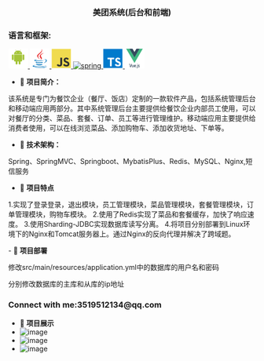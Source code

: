 <h3 align="center">美团系统(后台和前端)</h3>
<h3 align="left">语言和框架:</h3>

<p align="left"> 
<a href="https://developer.android.com" target="_blank" rel="noreferrer"> <img src="https://raw.githubusercontent.com/devicons/devicon/master/icons/android/android-original-wordmark.svg" alt="android" width="40" height="40"/> </a>
<a href="https://www.java.com" target="_blank" rel="noreferrer"> <img src="https://raw.githubusercontent.com/devicons/devicon/master/icons/java/java-original.svg" alt="java" width="40" height="40"/> </a>
<a href="https://developer.mozilla.org/en-US/docs/Web/JavaScript" target="_blank" rel="noreferrer"> <img src="https://raw.githubusercontent.com/devicons/devicon/master/icons/javascript/javascript-original.svg" alt="javascript" width="40" height="40"/> </a> 
<a href="https://spring.io/" target="_blank" rel="noreferrer"> <img src="https://www.vectorlogo.zone/logos/springio/springio-icon.svg" alt="spring" width="40" height="40"/> </a>
<a href="https://www.typescriptlang.org/" target="_blank" rel="noreferrer"> <img src="https://raw.githubusercontent.com/devicons/devicon/master/icons/typescript/typescript-original.svg" alt="typescript" width="40" height="40"/> </a>
<a href="https://vuejs.org/" target="_blank" rel="noreferrer"> <img src="https://raw.githubusercontent.com/devicons/devicon/master/icons/vuejs/vuejs-original-wordmark.svg" alt="vuejs" width="40" height="40"/> </a> 
</p>


- 🔭  **项目简介：**
<p>该系统是专门为餐饮企业（餐厅、饭店）定制的一款软件产品，包括系统管理后台和移动端应用两部分。其中系统管理后台主要提供给餐饮企业内部员工使用，可以对餐厅的分类、菜品、套餐、订单、员工等进行管理维护。移动端应用主要提供给消费者使用，可以在线浏览菜品、添加购物车、添加收货地址、下单等。</p>

- 🌱  **技术架构：**
<p>
Spring、SpringMVC、Springboot、MybatisPlus、Redis、MySQL、Nginx,短信服务
</p>

- 🤝  **项目特点**
<p>
1.实现了登录登录，退出模块，员工管理模块，菜品管理模块，套餐管理模块，订单管理模块，购物车模块。
2.使用了Redis实现了菜品和套餐缓存，加快了响应速度。
3.使用Sharding-JDBC实现数据库读写分离。
4.将项目分别部署到Linux环境下的Nginx和Tomcat服务器上。通过Nginx的反向代理并解决了跨域题。

</p>
- 💬  <b>项目部署</b>
<p>
修改src/main/resources/application.yml中的数据库的用户名和密码
</p>
<p>
分别修改数据库的主库和从库的ip地址
</p>
<h3 align="left">Connect with me:3519512134@qq.com</h3>
<p align="left">
</p>

- 🤝  <b>项目展示</b>
- ![image](https://user-images.githubusercontent.com/91040211/170905580-a579ca3e-89c5-4290-979a-9c2d366fb33f.png)
- ![image](https://user-images.githubusercontent.com/91040211/170905624-8564d328-d65b-4017-9d15-cfa9e99531e7.png)
- ![image](https://user-images.githubusercontent.com/91040211/170905757-27b90595-b2ac-4bd5-9ff9-c3462d08f281.png)





